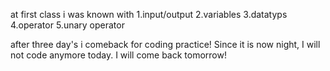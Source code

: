at first class i was known with 
1.input/output
2.variables 
3.datatyps 
4.operator 
5.unary operator

after three day's i comeback for coding practice! 
Since it is now night, I will not code anymore today.
I will come back tomorrow!
